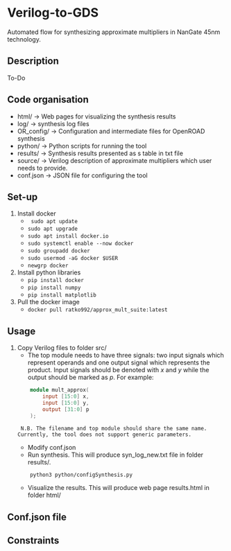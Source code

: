 # Verilog-to-GDS    
Automated flow for synthesizing approximate multipliers in NanGate 45nm technology.

## Description 
To-Do

## Code organisation 

- html/ -> Web pages for visualizing the synthesis results
- log/ -> synthesis log files
- OR_config/ -> Configuration and intermediate files for OpenROAD synthesis
- python/ -> Python scripts for running the tool
- results/ -> Synthesis results presented as s table in txt file 
- source/ -> Verilog description of approximate multipliers which user needs to provide. 
- conf.json -> JSON file for configuring the tool

## Set-up 

1. Install docker
   - ``` sudo apt update```
   - ``` sudo apt upgrade ```
   - ``` sudo apt install docker.io ```
   - ``` sudo systemctl enable --now docker ```
   - ``` sudo groupadd docker ```
   - ``` sudo usermod -aG docker $USER ```
   - ``` newgrp docker ```
2. Install python libraries  
   - ``` pip install docker ```
   - ``` pip install numpy ```
   - ``` pip install matplotlib ```
3. Pull the docker image 
   - ``` docker pull ratko992/approx_mult_suite:latest ```

## Usage 

1. Copy Verilog files to folder src/
   -  The top module needs to have three signals: two input signals which represent operands and one output signal which represents the product. Input signals should be denoted with *x* and *y* while the output should be marked as *p*. For example:
    ```verilog
        module mult_approx(
            input [15:0] x,
            input [15:0] y,
            output [31:0] p
        );
    ```
        N.B. The filename and top module should share the same name. Currently, the tool does not support generic parameters. 
   - Modify conf.json
   - Run synthesis. This will produce syn_log_new.txt file in folder results/. 
    ```sh
        python3 python/configSynthesis.py
    ```
   - Visualize the results. This will produce web page results.html in folder html/ 

## Conf.json file 

## Constraints